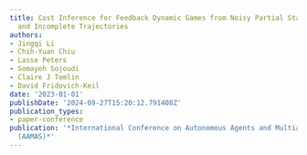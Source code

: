 ```yaml
---
title: Cost Inference for Feedback Dynamic Games from Noisy Partial State Observations
  and Incomplete Trajectories
authors:
- Jingqi Li
- Chih-Yuan Chiu
- Lasse Peters
- Somayeh Sojoudi
- Claire J Tomlin
- David Fridovich-Keil
date: '2023-01-01'
publishDate: '2024-09-27T15:20:12.791408Z'
publication_types:
- paper-conference
publication: '*International Conference on Autonomous Agents and Multiagent Systems
  (AAMAS)*'
---
```

